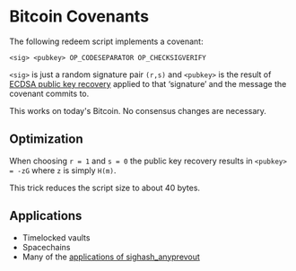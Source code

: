 # Bitcoin Covenants

The following redeem script implements a covenant:

```
<sig> <pubkey> OP_CODESEPARATOR OP_CHECKSIGVERIFY
```


`<sig>` is just a random signature pair `(r,s)` and `<pubkey>` is the result of [ECDSA public key recovery](https://crypto.stackexchange.com/questions/18105/how-does-recovering-the-public-key-from-an-ecdsa-signature-work) applied to that ‘signature’ and the message the covenant commits to.


This works on today's Bitcoin. No consensus changes are necessary.

## Optimization
When choosing `r = 1` and `s = 0` the public key recovery results in `<pubkey> = -zG` where `z` is simply `H(m)`.

This trick reduces the script size to about 40 bytes.


## Applications
- Timelocked vaults 
- Spacechains
- Many of the [applications of sighash_anyprevout](https://anyprevout.xyz/)
